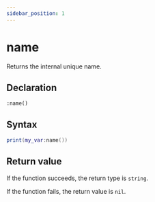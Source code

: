 ```yaml
---
sidebar_position: 1
---
```


# name

Returns the internal unique name.

## Declaration

`:name()`

## Syntax

```lua
print(my_var:name())
```

## Return value

If the function succeeds, the return type is `string`.

If the function fails, the return value is `nil`.
